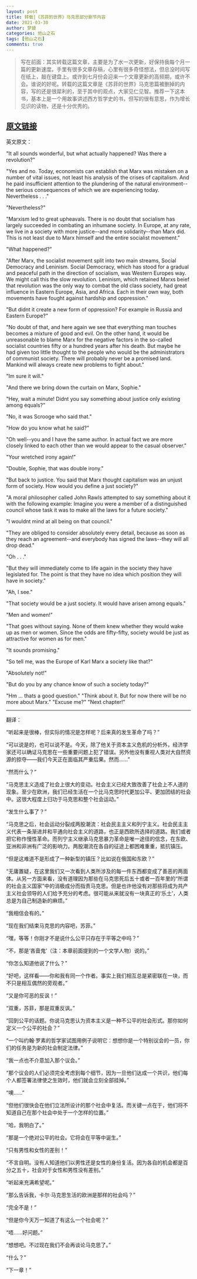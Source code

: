 ```yaml
---
layout: post
title: 转载|《苏菲的世界》马克思部分删节内容
date: 2021-03-30
author: 梦貘
categories: 他山之石
tags: [他山之石]
comments: true
---
```


> 写在前面：其实转载这篇文章，主要是为了水一次更新，好保持我每个月一篇的更新速度。手里有很多文章存稿，心里有很多奇怪想法，但总没时间写在纸上，敲在键盘上。或许到七月份会迎来一个文章更新的高频期，或许不会。谁说的好呢。转载的这篇文章是《苏菲的世界》马克思篇被删掉的内容，写的还是很犀利的，至于其中的观点，大家见仁见智。推荐一下这本书，基本上是一个用故事讲述西方哲学史的书，但写的很有意思，作为增长见识的读物，还是十分优秀的。

## [原文链接](https://book.douban.com/review/5084302/)

英文原文：

"It all sounds wonderful, but what actually happened? Was there a revolution?"

"Yes and no. Today, economists can establish that Marx was mistaken on a number of vital issues, not least his analysis of the crises of capitalism. And he paid insufficient attention to the plundering of the natural environment--the serious consequences of which we are experiencing today. Nevertheless . . ."

"Nevertheless?"

"Marxism led to great upheavals. There is no doubt that socialism has largely succeeded in combating an inhumane society. In Europe, at any rate, we live in a society with more justice--and more solidarity--than Marx did. This is not least due to Marx himself and the entire socialist movement."

"What happened?"

"After Marx, the socialist movement split into two main streams, Social Democracy and Leninism. Social Democracy, which has stood for a gradual and peaceful path in the direction of socialism, was Western Europes way. We might call this the slow revolution. Leninism, which retained Marxs beief that revolution was the only way to combat the old class society, had great influence in Eastern Europe, Asia, and Africa. Each in their own way, both movements have fought against hardship and oppression."

"But didnt it create a new form of oppression? For example in Russia and Eastern Europe?"

"No doubt of that, and here again we see that everything man touches becomes a mixture of good and evil. On the other hand, it would be unreasonable to blame Marx for the negative factors in the so-called socialist countries fifty or a hundred years after his death. But maybe he had given too little thought to the people who would be the administrators of communist society. There will probably never be a promised land. Mankind will always create new problems to fight about."

"Im sure it will."

"And there we bring down the curtain on Marx, Sophie."

"Hey, wait a minute! Didnt you say something about justice only existing among equals?"

"No, it was Scrooge who said that."

"How do you know what he said?"

"Oh well--you and I have the same author. In actual fact we are more closely linked to each other than we would appear to the casual observer."

"Your wretched irony again!"

"Double, Sophie, that was double irony."

"But back to justice. You said that Marx thought capitalism was an unjust form of society. How would you define a just society?"

"A moral philosopher called John Rawls attempted to say something about it with the following example: Imagine you were a member of a distinguished council whose task it was to make all the laws for a future society."

"I wouldnt mind at all being on that council."

"They are obliged to consider absolutely every detail, because as soon as they reach an agreement--and everybody has signed the laws--they will all drop dead."

"Oh . . ."

"But they will immediately come to life again in the society they have legislated for. The point is that they have no idea which position they will have in society."

"Ah, I see."

"That society would be a just society. It would have arisen among equals."

"Men and women!"

"That goes without saying. None of them knew whether they would wake up as men or women. Since the odds are fifty-fifty, society would be just as attractive for women as for men."

"It sounds promising."

"So tell me, was the Europe of Karl Marx a society like that?"

"Absolutely not!"

"But do you by any chance know of such a society today?"

"Hm ... thats a good question." "Think about it. But for now there will be no more about Marx." "Excuse me?" "Next chapter!"

---

翻译：

“听起来是很棒，但实际的情况是怎样呢？后来真的发生革命了吗？”

“可以说是的，也可以说不是。今天，除了他关于资本主义危机的分析外，经济学家还可以确证马克思在一些重要问题上犯了错误。另外他没有重视人类对大自然资源的掠夺——我们今天正在面临其严重后果。然而……”

“然而什么？”

“马克思主义造成了社会上很大的变动。社会主义已经大致改善了社会上不人道的现象。至少在欧洲，我们已经生活在一个比马克思时代更加公平、更加团结的社会中。这很大程度上归功于马克思和整个社会运动。”

“发生什么事了？”

“马克思之后，社会运动分裂成两股潮流：社会民主主义和列宁主义。社会民主主义代表一条渐进并和平通向社会主义的道路，也正是西欧所选择的道路。我们或者把它称作慢性革命。而列宁主义继承马克思暴力革命是唯一途径的信念，在东欧、亚洲和非洲有广泛的影响力。两股潮流在各自的征途上都困难重重，抵抗镇压。

“但是这难道不是形成了一种新型的镇压？比如说在俄国和东欧？”

“无庸置疑，在这里我们又一次看到人类所涉及的每一件东西都变成了善恶的两面体。从另一方面来看，没有道理因为那些在马克思死后五十或者一百年里的“所谓的社会主义国家”中的消极成分而指责马克思。但是也许他没有对那些将成为共产主义社会领导的人们给予充分的考虑。很可能从来就没有一块真正的‘乐土’，人类总是为自己制造新的麻烦。”

“我相信会有的。”

“现在我们结束马克思的内容吧，苏菲。”

“嘿，等等！你刚才不是说什么公平只存在于平等之中吗？”

“不，那是‘吝啬鬼’（注：本章前面提到的一个文学人物）说的。”

“你怎么知道他说了什么？”

“好吧，这样看——你和我有同一个作者。事实上我们相互总是紧密联在一块，而不只是相互偶然的旁观者。”

“又是你可恶的反讽！”

“双重，苏菲，那是双重反讽。”

“回到公平的话题。你说马克思认为资本主义是一种不公平的社会形式。那你如何定义一个公平的社会？”

“一个叫约翰·罗素的哲学家试图用例子说明它：想想你是一个特别议会的一员，你们的任务是为新的社会制定法律。”

“我一点也不介意加入那个议会。”

“那个议会的人们必须完全考虑到每个细节，因为一旦他们达成一个共识，他们每个人都签署法律使之生效时，他们就会立刻全部挂掉。”

“噢……”

“但他们很快会在他们立法所设计的那个社会中复活。而关键一点在于，他们将不知道自己在那个社会中处于一个怎样的位置。”

“哈，我明白了。”

“那是一个绝对公平的社会。它将会在平等中诞生。”

“只有男性和女性的差别！”

“不言自明。没有人知道他们以男性还是女性的身份复活。因为各自的机会都是百分之五十，社会对于女性和男性没有差别。”

“听起来充满希望呢。”

“那么告诉我，卡尔·马克思生活的欧洲是那样的社会吗？”

“完全不是！”

“但是你今天万一知道了有这么一个社会呢？”

“唔……好问题。”

“想想吧。不过现在我们不会再谈论马克思了。”

“什么？”

“下一章！”
